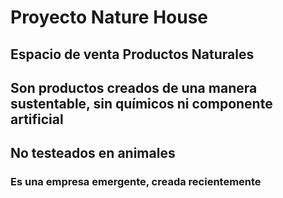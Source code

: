 # Proyecto Nature House
## Espacio de venta Productos Naturales 
## Son productos creados de una manera sustentable, sin químicos ni componente artificial
## No testeados en animales
### Es una empresa emergente, creada recientemente
